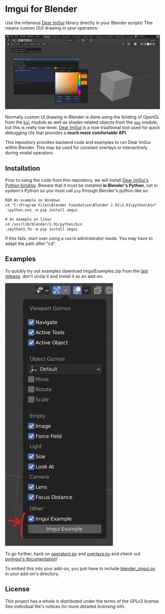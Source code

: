 Imgui for Blender
=================

Use the infamous [Dear ImGui](https://github.com/ocornut/imgui) library directly in your Blender scripts! This means custom GUI drawing in your operators:

![Example of ImGui-based UI in Blender](doc/overview.png)

Normally custom UI drawing in Blender is done using the binding of OpenGL from the [`bgl`](https://docs.blender.org/api/current/bgl.html) module as well as shader-related objects from the [`gpu`](https://docs.blender.org/api/current/gpu.html) module, but this is really low-level. [Dear ImGui](https://github.com/ocornut/imgui) is a now traditional tool used for quick debugging UIs that provides a **much more comfortable API**.

This repository provides backend code and examples to run Dear ImGui within Blender. This may be used for constant overlays or interactively during modal operators.

## Installation

Prior to using the code from this repository, we will install [Dear ImGui's Python binding](https://pyimgui.readthedocs.io/en/latest/). Beware that it must be installed **in Blender's Python**, not in system's Python so you must call `pip` through Blender's python like so:

```
REM An example on Windows
cd "C:\Program Files\Blender Foundation\Blender 2.91\2.91\python\bin"
.\python.exe -m pip install imgui
```

```
# An example on linux
cd /usr/lib/blender/2.91/python/bin
./python3.7m -m pip install imgui
```

If this fails, start over using a `cmd` in administrator mode. You may have to adapt the path after "cd".

## Examples

To quickly try out examples download ImguiExamples.zip from the [last release](https://github.com/eliemichel/BlenderImgui/releases/latest), don't unzip it and install it as an add-on.

![Find examples in the Gizmo dropdown](doc/overlay-switch.png)

To go further, hack on [operators.py](ImguiExample/operators.py) and [overlays.py](ImguiExample/overlays.py) and check out [pyimgui's documentation](https://pyimgui.readthedocs.io/en/latest)!

To embed this into your add-on, you just have to include [blender_imgui.py](blender_imgui.py) in your add-on's directory.

## License

This project has a whole is distributed under the terms of the GPLv3 license. See individual file's notices for more detailed licensing info.
